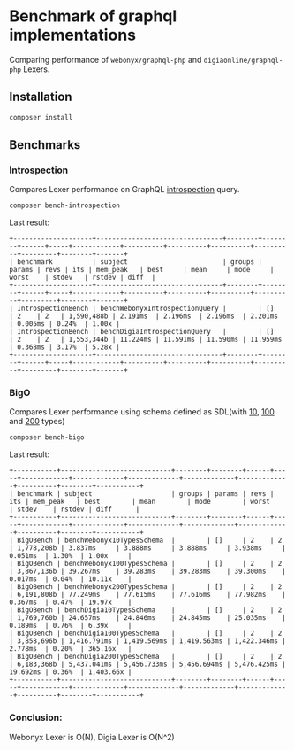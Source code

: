 # Benchmark of graphql implementations

Comparing performance of `webonyx/graphql-php` and `digiaonline/graphql-php` Lexers.

## Installation

```sh
composer install
```

## Benchmarks
### Introspection
Compares Lexer performance on GraphQL [introspection](benchmarks/resources/introspection.graphql) query.

```sh
composer bench-introspection
```

Last result:
```
+--------------------+--------------------------------+--------+--------+------+-----+------------+----------+----------+----------+----------+---------+--------+-------+
| benchmark          | subject                        | groups | params | revs | its | mem_peak   | best     | mean     | mode     | worst    | stdev   | rstdev | diff  |
+--------------------+--------------------------------+--------+--------+------+-----+------------+----------+----------+----------+----------+---------+--------+-------+
| IntrospectionBench | benchWebonyxIntrospectionQuery |        | []     | 2    | 2   | 1,590,488b | 2.191ms  | 2.196ms  | 2.196ms  | 2.201ms  | 0.005ms | 0.24%  | 1.00x |
| IntrospectionBench | benchDigiaIntrospectionQuery   |        | []     | 2    | 2   | 1,553,344b | 11.224ms | 11.591ms | 11.590ms | 11.959ms | 0.368ms | 3.17%  | 5.28x |
+--------------------+--------------------------------+--------+--------+------+-----+------------+----------+----------+----------+----------+---------+--------+-------+
```

### BigO
Compares Lexer performance using schema defined as SDL(with 
[10](benchmarks/resources/schema_10types.graphqls), 
[100](benchmarks/resources/schema_100types.graphqls) and 
[200](benchmarks/resources/schema_200types.graphqls) types)

```sh
composer bench-bigo
```

Last result:
```
+-----------+----------------------------+--------+--------+------+-----+------------+-------------+-------------+-------------+-------------+----------+--------+-----------+
| benchmark | subject                    | groups | params | revs | its | mem_peak   | best        | mean        | mode        | worst       | stdev    | rstdev | diff      |
+-----------+----------------------------+--------+--------+------+-----+------------+-------------+-------------+-------------+-------------+----------+--------+-----------+
| BigOBench | benchWebonyx10TypesSchema  |        | []     | 2    | 2   | 1,778,208b | 3.837ms     | 3.888ms     | 3.888ms     | 3.938ms     | 0.051ms  | 1.30%  | 1.00x     |
| BigOBench | benchWebonyx100TypesSchema |        | []     | 2    | 2   | 3,867,136b | 39.267ms    | 39.283ms    | 39.283ms    | 39.300ms    | 0.017ms  | 0.04%  | 10.11x    |
| BigOBench | benchWebonyx200TypesSchema |        | []     | 2    | 2   | 6,191,808b | 77.249ms    | 77.615ms    | 77.616ms    | 77.982ms    | 0.367ms  | 0.47%  | 19.97x    |
| BigOBench | benchDigia10TypesSchema    |        | []     | 2    | 2   | 1,769,760b | 24.657ms    | 24.846ms    | 24.845ms    | 25.035ms    | 0.189ms  | 0.76%  | 6.39x     |
| BigOBench | benchDigia100TypesSchema   |        | []     | 2    | 2   | 3,858,696b | 1,416.791ms | 1,419.569ms | 1,419.563ms | 1,422.346ms | 2.778ms  | 0.20%  | 365.16x   |
| BigOBench | benchDigia200TypesSchema   |        | []     | 2    | 2   | 6,183,368b | 5,437.041ms | 5,456.733ms | 5,456.694ms | 5,476.425ms | 19.692ms | 0.36%  | 1,403.66x |
+-----------+----------------------------+--------+--------+------+-----+------------+-------------+-------------+-------------+-------------+----------+--------+-----------+
```

### Conclusion:
Webonyx Lexer is O(N), Digia Lexer is O(N^2)
